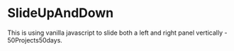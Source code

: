 # SlideUpAndDown
This is using vanilla javascript to slide both a left and right panel vertically - 50Projects50days.
